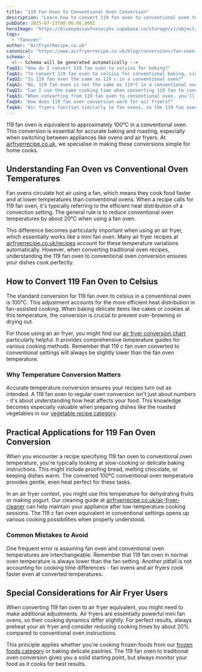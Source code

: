 ```yaml
---
title: "119 Fan Oven to Conventional Oven Conversion"
description: "Learn how to convert 119 fan oven to conventional oven temperatures quickly and accurately for perfect baking results every time."
pubDate: 2025-07-23T00:00:00.000Z
heroImage: "https://klueoymssxwfnxsvcyhv.supabase.co/storage/v1/object/public/Shmucket/119-fan-oven-to-conventional-oven-conversion.png"
tags:
  - "fanoven"
author: "AirFryerRecipe.co.uk"
canonical: "https://www.airfryerrecipe.co.uk/blog/conversions/fan-oven-to-conventional-oven/119-fan-oven-to-conventional-oven-conversion"
schema: |
  <!-- Schema will be generated automatically -->
faqQ1: "How do I convert 119 fan oven to celsius for baking?"
faqA1: "To convert 119 fan oven to celsius for conventional baking, simply reduce the temperature by about 20°C. This means 119 fan oven equals approximately 100°C in a conventional oven. This conversion ensures your baked goods cook evenly without over-browning."
faqQ2: "Is 119 fan oven the same as 119 c in a conventional oven?"
faqA2: "No, 119 fan oven is not the same as 119°C in a conventional oven. Fan ovens cook more efficiently, so you need to reduce the temperature by about 20°C when converting to conventional settings. Therefore, 119 fan oven equals roughly 100°C in a normal oven."
faqQ3: "Can I use the same cooking time when converting 119 fan to conventional oven?"
faqA3: "When converting from 119 fan oven to conventional oven, you'll typically need to increase cooking time slightly. While the temperature converts to about 100°C, conventional ovens take longer to cook food evenly. Start checking your dish 5-10 minutes before the original recipe's suggested time."
faqQ4: "How does 119 fan oven conversion work for air fryers?"
faqA4: "Air fryers function similarly to fan ovens, so the 119 fan oven to air fryer equivalent is nearly the same temperature. However, because air fryers are more compact and efficient, you may need to reduce cooking time by about 20% compared to conventional oven instructions at the converted temperature."
---
```

<p>119 fan oven is equivalent to approximately 100°C in a conventional oven. This conversion is essential for accurate baking and roasting, especially when switching between appliances like ovens and air fryers. At <a href=https://www.airfryerrecipe.co.uk>airfryerrecipe.co.uk</a>, we specialise in making these conversions simple for home cooks.</p>

<h2>Understanding Fan Oven vs Conventional Oven Temperatures</h2>
<p>Fan ovens circulate hot air using a fan, which means they cook food faster and at lower temperatures than conventional ovens. When a recipe calls for 119 fan oven, it's typically referring to the efficient heat distribution of a convection setting. The general rule is to reduce conventional oven temperatures by about 20°C when using a fan oven.</p>
<p>This difference becomes particularly important when using an air fryer, which essentially works like a mini fan oven. Many air fryer recipes at <a href=https://www.airfryerrecipe.co.uk/recipes>airfryerrecipe.co.uk/recipes</a> account for these temperature variations automatically. However, when converting traditional oven recipes, understanding the 119 fan oven to conventional oven conversion ensures your dishes cook perfectly.</p>

<h2>How to Convert 119 Fan Oven to Celsius</h2>
<p>The standard conversion for 119 fan oven to celsius in a conventional oven is 100°C. This adjustment accounts for the more efficient heat distribution in fan-assisted cooking. When baking delicate items like cakes or cookies at this temperature, the conversion is crucial to prevent over-browning or drying out.</p>
<p>For those using an air fryer, you might find our <a href=https://www.airfryerrecipe.co.uk/air-fryer-conversion-chart>air fryer conversion chart</a> particularly helpful. It provides comprehensive temperature guides for various cooking methods. Remember that 119 c fan oven converted to conventional settings will always be slightly lower than the fan oven temperature.</p>

<h3>Why Temperature Conversion Matters</h3>
<p>Accurate temperature conversion ensures your recipes turn out as intended. A 119 fan oven to regular oven conversion isn't just about numbers - it's about understanding how heat affects your food. This knowledge becomes especially valuable when preparing dishes like the roasted vegetables in our <a href=https://www.airfryerrecipe.co.uk/recipe-category/vegetables>vegetable recipe category</a>.</p>

<h2>Practical Applications for 119 Fan Oven Conversion</h2>
<p>When you encounter a recipe specifying 119 fan oven to conventional oven temperature, you're typically looking at slow-cooking or delicate baking instructions. This might include proofing bread, melting chocolate, or keeping dishes warm. The converted 100°C conventional oven temperature provides gentle, even heat perfect for these tasks.</p>
<p>In an air fryer context, you might use this temperature for dehydrating fruits or making yogurt. Our cleaning guide at <a href=https://www.airfryerrecipe.co.uk/air-fryer-cleaner>airfryerrecipe.co.uk/air-fryer-cleaner</a> can help maintain your appliance after low-temperature cooking sessions. The 119 c fan oven equivalent in conventional settings opens up various cooking possibilities when properly understood.</p>

<h3>Common Mistakes to Avoid</h3>
<p>One frequent error is assuming fan oven and conventional oven temperatures are interchangeable. Remember that 119 fan oven in normal oven temperature is always lower than the fan setting. Another pitfall is not accounting for cooking time differences - fan ovens and air fryers cook faster even at converted temperatures.</p>

<h2>Special Considerations for Air Fryer Users</h2>
<p>When converting 119 fan oven to air fryer equivalent, you might need to make additional adjustments. Air fryers are essentially powerful mini fan ovens, so their cooking dynamics differ slightly. For perfect results, always preheat your air fryer and consider reducing cooking times by about 20% compared to conventional oven instructions.</p>
<p>This principle applies whether you're cooking frozen foods from our <a href=https://www.airfryerrecipe.co.uk/recipe-category/frozen-foods>frozen foods category</a> or baking delicate pastries. The 119 fan oven to traditional oven conversion gives you a solid starting point, but always monitor your food as it cooks for best results.</p>
